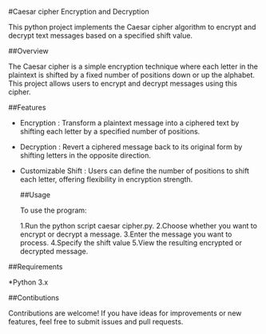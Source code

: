 #Caesar cipher Encryption and Decryption

This python project implements the Caesar cipher algorithm to encrypt and decrypt text messages based on a specified shift value.

##Overview

The Caesar cipher is a simple encryption technique where each letter in the plaintext is shifted by a fixed number of positions down or up the alphabet. This project allows users to encrypt and decrypt messages using this cipher.

##Features

* Encryption : Transform a plaintext message into a ciphered text by shifting each letter by a specified number of positions.
* Decryption : Revert a ciphered message back to its original form by shifting letters in the opposite direction.
* Customizable Shift : Users can define the number of positions to shift each letter, offering flexibility in encryption strength.

  ##Usage

  To use the program:

  1.Run the python script caesar cipher.py.
  2.Choose whether you want to encrypt or decrypt a message.
  3.Enter the message you want to process.
  4.Specify the shift value
  5.View the resulting encrypted or decrypted message.

##Requirements

*Python 3.x

##Contibutions

Contributions are welcome! If you have ideas for improvements or new features, feel free to submit issues and pull requests.

  

